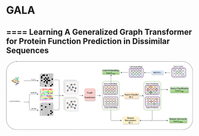 # GALA
====
Learning A Generalized Graph Transformer for Protein Function Prediction in Dissimilar Sequences
---

<img src="sortedmodel/frame-final.png">
